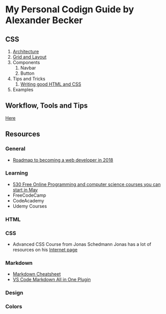 # My Personal Codign Guide by Alexander Becker

## CSS
1. [Architecture](css/css-architecture.md)
2. [Grid and Layout](css/grid-and-layout.md)
3. Components
    1. Navbar
    2. Button
4. Tips and Tricks
    1. [Writing good HTML and CSS](css/writing-good-html-css.md)
5. Examples

## Workflow, Tools and Tips
[Here](\workflow.md)

## Resources

### General
* [Roadmap to becoming a web developer in 2018](https://github.com/kamranahmedse/developer-roadmap)

### Learning
* [530 Free Online Programming and computer science courses you can start in May](https://medium.freecodecamp.org/530-free-online-programming-computer-science-courses-you-can-start-in-may-5e82f5307867)
* FreeCodeCamp
* CodeAcademy
* Udemy Courses

### HTML

### CSS
* Advanced CSS Course from Jonas Schedmann
Jonas has a lot of  resources on his [Internet page](http://codingheroes.io/resources/) 

### Markdown
* [Markdown Cheatsheet](https://github.com/adam-p/markdown-here/wiki/Markdown-Cheatsheet)
* [VS Code Markdown All in One Plugin](https://github.com/neilsustc/vscode-markdown)

### Design

### Colors